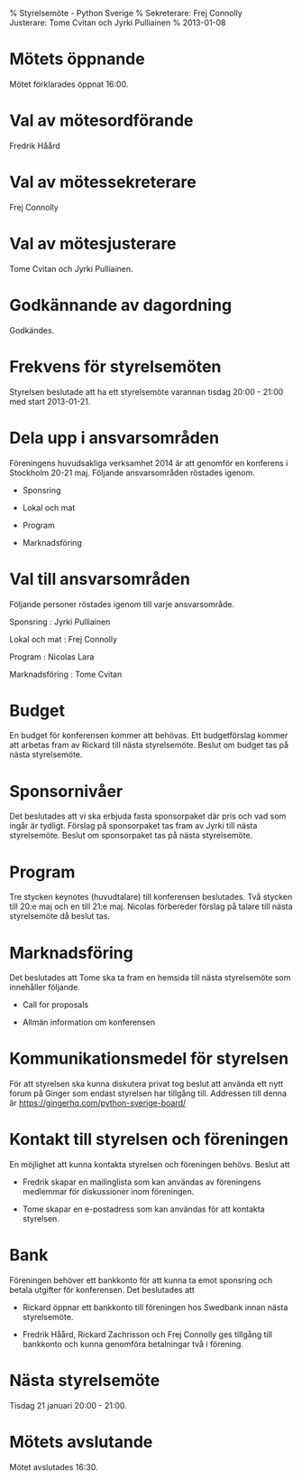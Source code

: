 % Styrelsemöte - Python Sverige
% Sekreterare: Frej Connolly \
  Justerare: Tome Cvitan och Jyrki Pulliainen
% 2013-01-08

Mötets öppnande
===============

Mötet förklarades öppnat 16:00.

Val av mötesordförande
======================

Fredrik Håård

Val av mötessekreterare
=======================

Frej Connolly

Val av mötesjusterare
=====================

Tome Cvitan och Jyrki Pulliainen.

Godkännande av dagordning
=========================

Godkändes.

Frekvens för styrelsemöten
==========================

Styrelsen beslutade att ha ett styrelsemöte varannan tisdag 20:00 -
21:00 med start 2013-01-21.

Dela upp i ansvarsområden
=========================

Föreningens huvudsakliga verksamhet 2014 är att genomför en konferens i
Stockholm 20-21 maj. Följande ansvarsområden röstades igenom.

- Sponsring

- Lokal och mat

- Program

- Marknadsföring

Val till ansvarsområden
=======================

Följande personer röstades igenom till varje ansvarsområde.

Sponsring
:   Jyrki Pulliainen

Lokal och mat
:   Frej Connolly

Program
:   Nicolas Lara

Marknadsföring
:   Tome Cvitan

Budget
======

En budget för konferensen kommer att behövas. Ett budgetförslag kommer
att arbetas fram av Rickard till nästa styrelsemöte. Beslut om budget
tas på nästa styrelsemöte.

Sponsornivåer
=============

Det beslutades att vi ska erbjuda fasta sponsorpaket där pris och vad
som ingår är tydligt. Förslag på sponsorpaket tas fram av Jyrki till
nästa styrelsemöte. Beslut om sponsorpaket tas på nästa styrelsemöte.

Program
=======

Tre stycken keynotes (huvudtalare) till konferensen beslutades. Två
stycken till 20:e maj och en till 21:e maj. Nicolas förbereder förslag
på talare till nästa styrelsemöte då beslut tas.

Marknadsföring
==============

Det beslutades att Tome ska ta fram en hemsida till nästa styrelsemöte
som innehåller följande.

- Call for proposals

- Allmän information om konferensen

Kommunikationsmedel för styrelsen
=================================

För att styrelsen ska kunna diskutera privat tog beslut att använda ett
nytt forum på Ginger som endast styrelsen har tillgång till. Addressen
till denna är https://gingerhq.com/python-sverige-board/

Kontakt till styrelsen och föreningen
=====================================

En möjlighet att kunna kontakta styrelsen och föreningen behövs. Beslut
att

- Fredrik skapar en mailinglista som kan användas av föreningens medlemmar för
  diskussioner inom föreningen.

- Tome skapar en e-postadress som kan användas för att kontakta styrelsen.

Bank
====

Föreningen behöver ett bankkonto för att kunna ta emot sponsring och
betala utgifter för konferensen. Det beslutades att

- Rickard öppnar ett bankkonto till föreningen hos Swedbank innan
  nästa styrelsemöte.

- Fredrik Håård, Rickard Zachrisson och Frej Connolly ges tillgång
  till bankkonto och kunna genomföra betalningar två i förening.

Nästa styrelsemöte
==================

Tisdag 21 januari 20:00 - 21:00.

Mötets avslutande
=================

Mötet avslutades 16:30.
